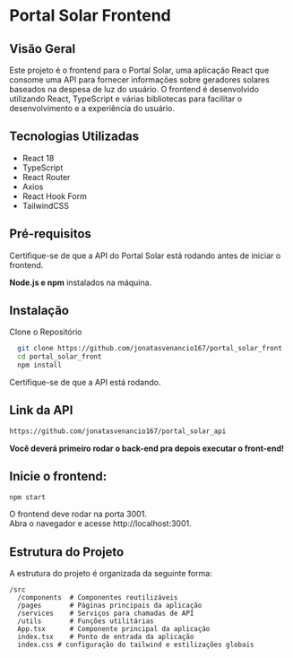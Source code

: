 <h1>Portal Solar Frontend</h1>
<h2>Visão Geral</h2>

<p>
Este projeto é o frontend para o Portal Solar, uma aplicação React que consome uma API para fornecer informações sobre geradores solares baseados na despesa de luz do usuário. O frontend é desenvolvido utilizando React, TypeScript e várias bibliotecas para facilitar o desenvolvimento e a experiência do usuário.
</p>

<h2>Tecnologias Utilizadas</h2>

<ul>
<li>React 18</li>
<li>TypeScript</li>
<li>React Router</li>
<li>Axios</li>
<li>React Hook Form</li>
<li>TailwindCSS</li>
</ul>

<h2>Pré-requisitos</h2>

<p>Certifique-se de que a API do Portal Solar está rodando antes de iniciar o frontend.</p>

<strong>Node.js e npm</strong> instalados na máquina.

<h2>Instalação</h2>

Clone o Repositório

```bash
  git clone https://github.com/jonatasvenancio167/portal_solar_front
  cd portal_solar_front
  npm install
```

Certifique-se de que a API está rodando.

<h2>Link da API</h2>

```bash
https://github.com/jonatasvenancio167/portal_solar_api
```

<strong>Você deverá primeiro rodar o back-end pra depois executar o front-end!</strong>

<h2>Inicie o frontend:</h2>

```bash
npm start
```
O frontend deve rodar na porta 3001.<br>
Abra o navegador e acesse http://localhost:3001.

<h2>Estrutura do Projeto</h2>

A estrutura do projeto é organizada da seguinte forma:

```
/src
  /components  # Componentes reutilizáveis
  /pages       # Páginas principais da aplicação
  /services    # Serviços para chamadas de API
  /utils       # Funções utilitárias
  App.tsx      # Componente principal da aplicação
  index.tsx    # Ponto de entrada da aplicação
  index.css # configuração do tailwind e estilizações globais
```
